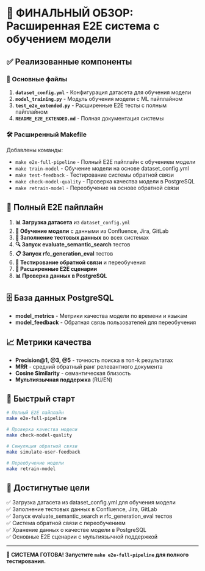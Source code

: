 # 🎉 ФИНАЛЬНЫЙ ОБЗОР: Расширенная E2E система с обучением модели

## ✅ Реализованные компоненты

### 🔧 Основные файлы

1. **`dataset_config.yml`** - Конфигурация датасета для обучения модели
2. **`model_training.py`** - Модуль обучения модели с ML пайплайном
3. **`test_e2e_extended.py`** - Расширенные E2E тесты с полным пайплайном
4. **`README_E2E_EXTENDED.md`** - Полная документация системы

### 🛠️ Расширенный Makefile

Добавлены команды:
- `make e2e-full-pipeline` - Полный E2E пайплайн с обучением модели
- `make train-model` - Обучение модели на основе dataset_config.yml
- `make test-feedback` - Тестирование системы обратной связи
- `make check-model-quality` - Проверка качества модели в PostgreSQL
- `make retrain-model` - Переобучение на основе обратной связи

## 🔄 Полный E2E пайплайн

1. **📊 Загрузка датасета** из `dataset_config.yml`
2. **🧠 Обучение модели** с данными из Confluence, Jira, GitLab
3. **📝 Заполнение тестовых данных** во всех системах
4. **🔍 Запуск evaluate_semantic_search** тестов
5. **📋 Запуск rfc_generation_eval** тестов
6. **🔄 Тестирование обратной связи** и переобучения
7. **🎯 Расширенные E2E сценарии**
8. **📊 Проверка данных в PostgreSQL**

## 🗄️ База данных PostgreSQL

- **model_metrics** - Метрики качества модели по времени и языкам
- **model_feedback** - Обратная связь пользователей для переобучения

## 📈 Метрики качества

- **Precision@1, @3, @5** - точность поиска в топ-k результатах
- **MRR** - средний обратный ранг релевантного документа
- **Cosine Similarity** - семантическая близость
- **Мультиязычная поддержка** (RU/EN)

## 🚀 Быстрый старт

```bash
# Полный E2E пайплайн
make e2e-full-pipeline

# Проверка качества модели
make check-model-quality

# Симуляция обратной связи
make simulate-user-feedback

# Переобучение модели
make retrain-model
```

## 🎯 Достигнутые цели

✅ Загрузка датасета из dataset_config.yml для обучения модели  
✅ Заполнение тестовых данных в Confluence, Jira, GitLab  
✅ Запуск evaluate_semantic_search и rfc_generation_eval тестов  
✅ Система обратной связи с переобучением  
✅ Хранение данных о качестве модели в PostgreSQL  
✅ Основные E2E сценарии с мультиязычной поддержкой  

---

**🎉 СИСТЕМА ГОТОВА! Запустите `make e2e-full-pipeline` для полного тестирования.**
